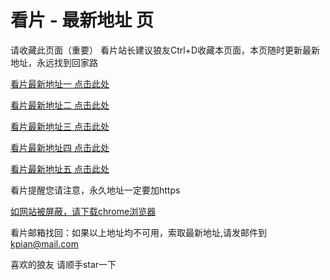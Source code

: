 # 看片 - 最新地址 页

请收藏此页面（重要）
看片站长建议狼友Ctrl+D收藏本页面，本页随时更新最新地址，永远找到回家路

[看片最新地址一 点击此处](https://8xyg.buzz/) 

[看片最新地址二 点击此处](https://8xyc.buzz/) 

[看片最新地址三 点击此处](https://8xym.buzz/) 

[看片最新地址四 点击此处](https://8xyk.buzz/) 

[看片最新地址五 点击此处](https://8xye.buzz/) 

看片提醒您请注意，永久地址一定要加https

[如网站被屏蔽，请下载chrome浏览器](https://8xe23.com/chrome_93.0.4577.82.apk) 

看片邮箱找回：如果以上地址均不可用，索取最新地址,请发邮件到 kpian@mail.com

喜欢的狼友 请顺手star一下
